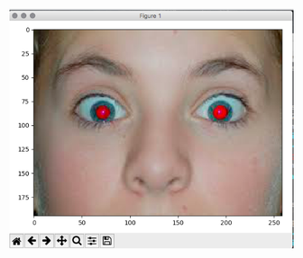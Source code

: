 ![image](https://github.com/redcholove/redeye/blob/master/%E8%9E%A2%E5%B9%95%E5%BF%AB%E7%85%A7%202018-06-04%20%E4%B8%8A%E5%8D%887.33.27.png)

